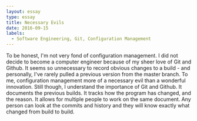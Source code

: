 ```yaml
---
layout: essay
type: essay
title: Necessary Evils
date: 2016-09-15
labels:
  - Software Engineering, Git, Configuration Management
---
```


To be honest, I'm not very fond of configuration management.  I did not decide to become a computer engineer because of my sheer love of Git and Github.  It seems so unnecessary to record obvious changes to a build - and personally, I've rarely pulled a previous version from the master branch.  To me, configuration management more of a necessary evil than a wonderful innovation.  Still though, I understand the importance of Git and Github.  It documents the previous builds.  It tracks how the program has changed, and the reason.  It allows for multiple people to work on the same document.  Any person can look at the commits and history and they will know exactly what changed from build to build.

